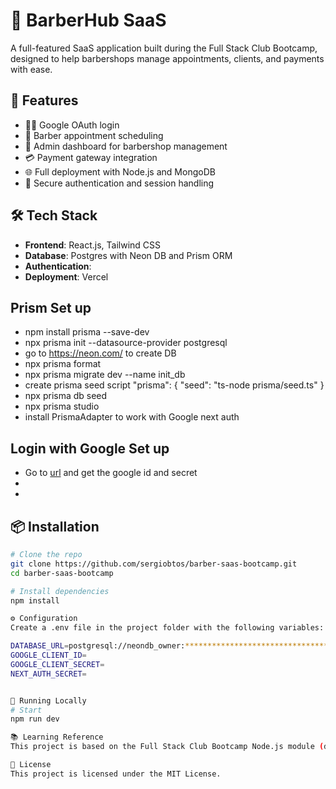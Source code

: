 # 💈 BarberHub SaaS

A full-featured SaaS application built during the Full Stack Club Bootcamp, designed to help barbershops manage appointments, clients, and payments with ease.

## 🚀 Features

- 🧑‍💼 Google OAuth login
- 📅 Barber appointment scheduling
- 🏪 Admin dashboard for barbershop management
- 💳 Payment gateway integration
- 🌐 Full deployment with Node.js and MongoDB
- 🔐 Secure authentication and session handling

## 🛠️ Tech Stack

- **Frontend**: React.js, Tailwind CSS
- **Database**: Postgres with Neon DB and Prism ORM
- **Authentication**:
- **Deployment**: Vercel

## Prism Set up

- npm install prisma --save-dev
- npx prisma init --datasource-provider postgresql
- go to https://neon.com/ to create DB
- npx prisma format
- npx prisma migrate dev --name init_db
- create prisma seed script
  "prisma": {
  "seed": "ts-node prisma/seed.ts"
  }
- npx prisma db seed
- npx prisma studio
- install PrismaAdapter to work with Google next auth

## Login with Google Set up

- Go to [url](https://console.developers.google.com/) and get the google id and secret
-
-

## 📦 Installation

```bash
# Clone the repo
git clone https://github.com/sergiobtos/barber-saas-bootcamp.git
cd barber-saas-bootcamp

# Install dependencies
npm install

⚙️ Configuration
Create a .env file in the project folder with the following variables:

DATABASE_URL=postgresql://neondb_owner:********************************/neondb
GOOGLE_CLIENT_ID=
GOOGLE_CLIENT_SECRET=
NEXT_AUTH_SECRET=


🧪 Running Locally
# Start
npm run dev

📚 Learning Reference
This project is based on the Full Stack Club Bootcamp Node.js module (data-url="https://alunos.fullstackclub.com.br/area/produto/item/5175248"), with updated Mongoose connection using async/await and try-catch for error handling.

📄 License
This project is licensed under the MIT License.
```
